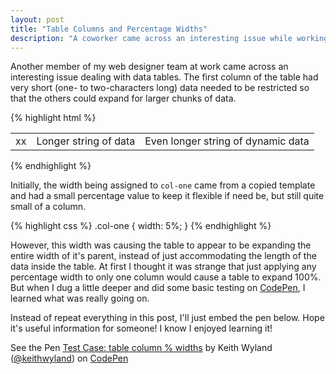 ```yaml
---
layout: post
title: "Table Columns and Percentage Widths"
description: "A coworker came across an interesting issue while working with data tables and percentage widths applied to columns."
---
```


Another member of my web designer team at work came across an interesting issue dealing with data tables. The first column of the table had very short (one- to two-characters long) data needed to be restricted so that the others could expand for larger chunks of data.

{% highlight html %}
<table>
	<tr>
		<td class="col-one">xx</td>
		<td>Longer string of data</td>
		<td>Even longer string of dynamic data</td>
	</tr>
</table>
{% endhighlight %}

Initially, the width being assigned to `col-one` came from a copied template and had a small percentage value to keep it flexible if need be, but still quite small of a column.

{% highlight css %}
.col-one { width: 5%; }
{% endhighlight %}

However, this width was causing the table to appear to be expanding the entire width of it's parent, instead of just accommodating the length of the data inside the table. At first I thought it was strange that just applying any percentage width to only one column would cause a table to expand 100%. But when I dug a little deeper and did some basic testing on [CodePen](http://codepen.io), I learned what was really going on. 

Instead of repeat everything in this post, I'll just embed the pen below. Hope it's useful information for someone! I know I enjoyed learning it!

<p data-height="365" data-theme-id="0" data-slug-hash="plAIt" data-user="keithwyland" data-default-tab="result" class='codepen'>See the Pen <a href='http://codepen.io/keithwyland/pen/plAIt'>Test Case: table column % widths</a> by Keith Wyland (<a href='http://codepen.io/keithwyland'>@keithwyland</a>) on <a href='http://codepen.io'>CodePen</a></p>
<script async src="http://codepen.io/assets/embed/ei.js"></script>

